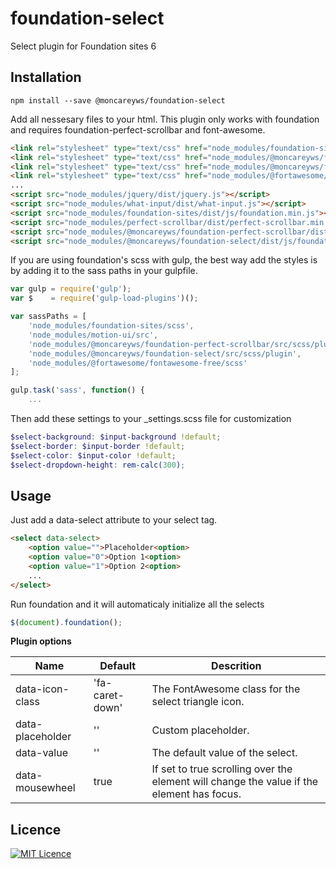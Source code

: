 # foundation-select

Select plugin for Foundation sites 6

## Installation

```shell
npm install --save @moncareyws/foundation-select
```

Add all nessesary files to your html. This plugin only works with foundation and requires foundation-perfect-scrollbar and font-awesome.
```html
<link rel="stylesheet" type="text/css" href="node_modules/foundation-sites/dist/css/foundation.min.css"> 
<link rel="stylesheet" type="text/css" href="node_modules/@moncareyws/foundation-perfect-scrollbar/dist/css/foundation-perfect-scrollbar.min.css">
<link rel="stylesheet" type="text/css" href="node_modules/@moncareyws/foundation-select/dist/css/foundation-select.min.css">
<link rel="stylesheet" type="text/css" href="node_modules/@fortawesome/fontawesome-free/css/all.min.css">
...
<script src="node_modules/jquery/dist/jquery.js"></script>
<script src="node_modules/what-input/dist/what-input.js"></script>
<script src="node_modules/foundation-sites/dist/js/foundation.min.js"></script>
<script src="node_modules/perfect-scrollbar/dist/perfect-scrollbar.min.js"></script>
<script src="node_modules/@moncareyws/foundation-perfect-scrollbar/dist/js/foundation.perfectScrollbar.min.js"></script>
<script src="node_modules/@moncareyws/foundation-select/dist/js/foundation.select.min.js"></script>
```

If you are using foundation's scss with gulp, the best way add the styles is by adding it to the sass paths in your gulpfile.
```js
var gulp = require('gulp');
var $    = require('gulp-load-plugins')();

var sassPaths = [
    'node_modules/foundation-sites/scss',
    'node_modules/motion-ui/src',
    'node_modules/@moncareyws/foundation-perfect-scrollbar/src/scss/plugin',
    'node_modules/@moncareyws/foundation-select/src/scss/plugin',
    'node_modules/@fortawesome/fontawesome-free/scss'
];

gulp.task('sass', function() {
    ...

```

Then add these settings to your _settings.scss file for customization
```scss
$select-background: $input-background !default;
$select-border: $input-border !default;
$select-color: $input-color !default;
$select-dropdown-height: rem-calc(300);
```
## Usage

Just add a data-select attribute to your select tag.

```html
<select data-select>
    <option value="">Placeholder<option>
    <option value="0">Option 1<option>
    <option value="1">Option 2<option>
    ...
</select>
```

Run foundation and it will automaticaly initialize all the selects
```js
$(document).foundation();
```

**Plugin options**

|Name     |Default  |Descrition|
|---------|---------|----------|
|data-icon-class|'fa-caret-down'|The FontAwesome class for the select triangle icon.|
|data-placeholder|''|Custom placeholder.|
|data-value|''|The default value of the select.|
|data-mousewheel|true|If set to true scrolling over the element will change the value if the element has focus.|

## Licence
[![MIT Licence](https://img.shields.io/badge/Licence-MIT-blue.svg)](https://opensource.org/licenses/mit-license.php)

